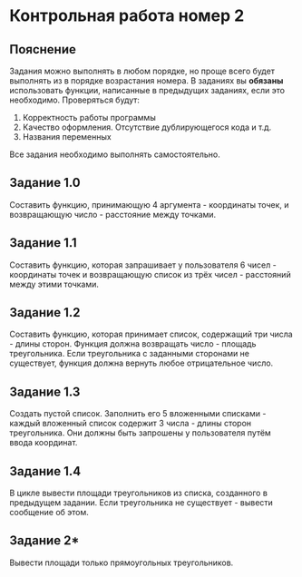 # Контрольная работа номер 2

## Пояснение
Задания можно выполнять в любом порядке, но проще всего будет выполнять
из в порядке возрастания номера. В заданиях вы **обязаны** использовать
функции, написанные в предыдущих заданиях, если это необходимо.
Проверяться будут:
1) Корректность работы программы
2) Качество оформления. Отсутствие дублирующегося кода и т.д.
3) Названия переменных

Все задания необходимо выполнять самостоятельно.

## Задание 1.0
Составить функцию, принимающую 4 аргумента - координаты
точек, и возвращающую число - расстояние между точками.

## Задание 1.1
Составить функцию, которая запрашивает у пользователя
6 чисел - координаты точек и возвращающую список из
трёх чисел - расстояний между этими точками.

## Задание 1.2 
Составить функцию, которая принимает список, содержащий
три числа - длины сторон. Функция должна возвращать
число - площадь треугольника. Если треугольника с
заданными сторонами не существует, функция должна
вернуть любое отрицательное число.

## Задание 1.3
Создать пустой список. Заполнить его 5 вложенными
списками - каждый вложенный список содержит 3
числа - длины сторон треугольника. Они должны быть
запрошены у пользователя путём ввода координат.

## Задание 1.4
В цикле вывести площади треугольников из списка,
созданного в предыдущем задании. Если треугольника
не существует - вывести сообщение об этом.

## Задание 2*
Вывести площади только прямоугольных треугольников.